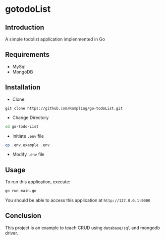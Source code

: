 # gotodoList

## Introduction

A simple todolist application implenmented in Go

## Requirements

- MySql
- MongoDB

## Installation

- Clone

```
git clone https://github.com/Rampl1ng/go-todoList.git
```

* Change Directory

``` bash
cd go-todo-List
```

- Initiate `.env` file

``` bash
cp .env.example .env
```

- Modify `.env` file

## Usage 

To run this application, execute:

```bash
go run main.go
```

You should be able to access this application at `http://127.0.0.1:9000`

## Conclusion

This project is an example to teach CRUD using `database/sql` and mongodb driver.
